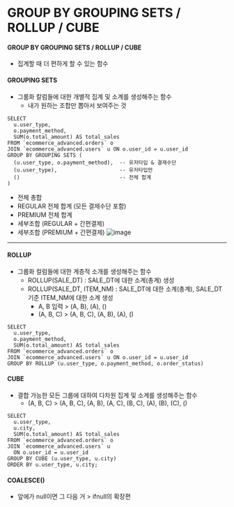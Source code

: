 GROUP BY GROUPING SETS / ROLLUP / CUBE
==

#### GROUP BY GROUPING SETS / ROLLUP / CUBE
+ 집계할 때 더 편하게 할 수 있는 함수

#### GROUPING SETS
+ 그룸화 칼럼들에 대한 개별적 집계 및 소계를 생성해주는 함수
  + 내가 원하는 조합만 뽑아서 보여주는 것  
```
SELECT
  u.user_type,
  o.payment_method,
  SUM(o.total_amount) AS total_sales
FROM `ecommerce_advanced.orders` o
JOIN `ecommerce_advanced.users` u ON o.user_id = u.user_id
GROUP BY GROUPING SETS (
  (u.user_type, o.payment_method),  -- 유저타입 & 결제수단
  (u.user_type),                    -- 유저타입만
  ()                                -- 전체 합계
)
```
+ 전체 총합
+ REGULAR 전체 합계 (모든 결제수단 포함)
+ PREMIUM 전체 합계
+ 세부조합 (REGULAR + 간편결제)
+ 세부조합 (PREMIUM + 간편결제)
![image](https://github.com/user-attachments/assets/a8122b5b-d398-45cf-8a42-3af453691de6)



-------------------------
#### ROLLUP 
+ 그룹화 컬럼들에 대한 계층적 소개를 생성해주는 함수
  + ROLLUP(SALE_DT) : SALE_DT에 대한 소계(총계) 생성
  + ROLLUP(SALE_DT, ITEM_NM) : SALE_DT에 대한 소계(총계), SALE_DT 기준 ITEM_NM에 대한 소계 생성
    + A, B 입력 > (A, B), (A), ()
    + (A, B, C) > (A, B, C), (A, B), (A), ()
```
SELECT
  u.user_type,
  o.payment_method,
  SUM(o.total_amount) AS total_sales
FROM `ecommerce_advanced.orders` o
JOIN `ecommerce_advanced.users` u ON o.user_id = u.user_id
GROUP BY ROLLUP (u.user_type, o.payment_method, o.order_status)
```

#### CUBE
+ 결합 가능한 모든 그룹에 대하여 다차원 집계 및 소계를 생성해주는 함수
  + (A, B, C) > (A, B, C), (A, B), (A, C), (B, C), (A), (B), (C), ()
```
SELECT
  u.user_type,
  u.city,
  SUM(o.total_amount) AS total_sales
FROM `ecommerce_advanced.orders` o
JOIN `ecommerce_advanced.users` u
  ON o.user_id = u.user_id
GROUP BY CUBE (u.user_type, u.city)
ORDER BY u.user_type, u.city;
```

#### COALESCE()  
+ 앞에가 null이면 그 다음 거 > ifnull의 확장편
